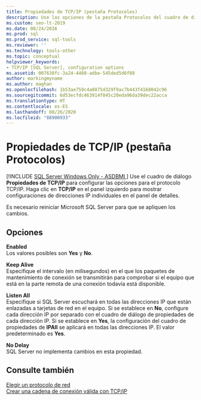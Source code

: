 ```yaml
---
title: Propiedades de TCP/IP (pestaña Protocolos)
description: Use las opciones de la pestaña Protocolos del cuadro de diálogo Propiedades de TCP/IP para configurar el intervalo de mantenimiento de conexión, la marca habilitado y otras propiedades.
ms.custom: seo-lt-2019
ms.date: 08/24/2016
ms.prod: sql
ms.prod_service: sql-tools
ms.reviewer: ''
ms.technology: tools-other
ms.topic: conceptual
helpviewer_keywords:
- TCP/IP [SQL Server], configuration options
ms.assetid: 007638fc-3a24-4460-adbe-545ded5d6f88
author: markingmyname
ms.author: maghan
ms.openlocfilehash: 1b53ae759c4a8875d329f9ac7b443f4168042c96
ms.sourcegitcommit: 6d53ecfdc463914f045c20eda96da39dec22acca
ms.translationtype: HT
ms.contentlocale: es-ES
ms.lasthandoff: 08/26/2020
ms.locfileid: "88900933"
---
```

# <a name="tcpip-properties-protocols-tab"></a>Propiedades de TCP/IP (pestaña Protocolos)
[!INCLUDE [SQL Server Windows Only - ASDBMI ](../../includes/applies-to-version/sql-windows-only-asdbmi.md)]
  Use el cuadro de diálogo **Propiedades de TCP/IP** para configurar las opciones para el protocolo TCP/IP. Haga clic en **TCP/IP** en el panel izquierdo para mostrar configuraciones de direcciones IP individuales en el panel de detalles.  
  
 Es necesario reiniciar Microsoft SQL Server para que se apliquen los cambios.  
  
## <a name="options"></a>Opciones  
 **Enabled**  
 Los valores posibles son **Yes** y **No**.  
  
 **Keep Alive**  
 Especifique el intervalo (en milisegundos) en el que los paquetes de mantenimiento de conexión se transmitirán para comprobar si el equipo que está en la parte remota de una conexión todavía está disponible.  
  
 **Listen All**  
 Especifique si SQL Server escuchará en todas las direcciones IP que están enlazadas a tarjetas de red en el equipo. Si se establece en **No**, configure cada dirección IP por separado con el cuadro de diálogo de propiedades de cada dirección IP. Si se establece en **Yes**, la configuración del cuadro de propiedades de **IPAll** se aplicará en todas las direcciones IP. El valor predeterminado es **Yes**.  
  
 **No Delay**  
 SQL Server no implementa cambios en esta propiedad.  
  
## <a name="see-also"></a>Consulte también  
 [Elegir un protocolo de red](/previous-versions/sql/sql-server-2016/ms187892(v=sql.130))   
 [Crear una cadena de conexión válida con TCP/IP](creating-a-valid-connection-string-using-tcp-ip.md)  
  
